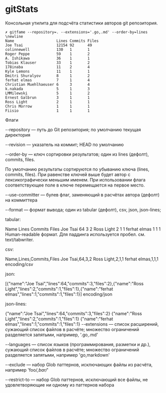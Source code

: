 # gitStats


Консольная утилита для подсчёта статистики авторов git репозитория.

```
✗ gitfame --repository=. --extensions='.go,.md' --order-by=lines \newline
Name                   Lines Commits Files
Joe Tsai               12154 92      49
colinnewell            130   1       1
Roger Peppe            59    1       2
A. Ishikawa            36    1       1
Tobias Klauser         33    1       2
178inaba               11    2       4
Kyle Lemons            11    1       1
Dmitri Shuralyov       8     1       2
ferhat elmas           7     1       4
Christian Muehlhaeuser 6     3       4
k.nakada               5     1       3
LMMilewski             5     1       2
Ernest Galbrun         3     1       1
Ross Light             2     1       1
Chris Morrow           1     1       1
Fiisio                 1     1       1
```

Флаги

--repository — путь до Git репозитория; по умолчанию текущая директория

--revision — указатель на коммит; HEAD по умолчанию

--order-by — ключ сортировки результатов; один из lines (дефолт), commits, files.

По умолчанию результаты сортируются по убыванию ключа (lines, commits, files). При равенстве ключей выше будет автор с лексикографически меньшим именем. При использовании флага соответствующее поле в ключе перемещается на первое место.

--use-committer — булев флаг, заменяющий в расчётах автора (дефолт) на коммиттера

--format — формат вывода; один из tabular (дефолт), csv, json, json-lines;

tabular:

Name         Lines Commits Files
Joe Tsai     64    3       2
Ross Light   2     1       1
ferhat elmas 1     1       1
Human-readable формат. Для паддинга используется пробел. см. text/tabwriter.

csv:

Name,Lines,Commits,Files
Joe Tsai,64,3,2
Ross Light,2,1,1
ferhat elmas,1,1,1
encoding/csv

json:

[{"name":"Joe Tsai","lines":64,"commits":3,"files":2},{"name":"Ross Light","lines":2,"commits":1,"files":1},{"name":"ferhat elmas","lines":1,"commits":1,"files":1}]
encoding/json

json-lines:

{"name":"Joe Tsai","lines":64,"commits":3,"files":2}
{"name":"Ross Light","lines":2,"commits":1,"files":1}
{"name":"ferhat elmas","lines":1,"commits":1,"files":1}
--extensions — список расширений, сужающий список файлов в расчёте; множество ограничений разделяется запятыми, например, '.go,.md'

--languages — список языков (программирования, разметки и др.), сужающий список файлов в расчёте; множество ограничений разделяется запятыми, например 'go,markdown'

--exclude — набор Glob паттернов, исключающих файлы из расчёта, например 'foo/*,bar/*'

--restrict-to — набор Glob паттернов, исключающий все файлы, не удовлетворяющие ни одному из паттернов набора

